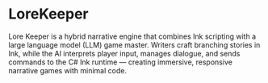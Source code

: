 # LoreKeeper
Lore Keeper is a hybrid narrative engine that combines Ink scripting with a large language model (LLM) game master. Writers craft branching stories in Ink, while the AI interprets player input, manages dialogue, and sends commands to the C# Ink runtime — creating immersive, responsive narrative games with minimal code.
